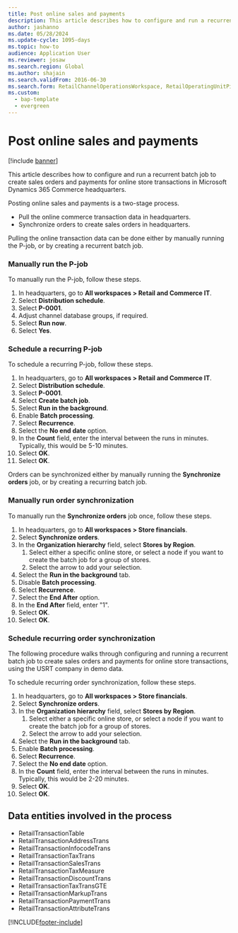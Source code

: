 ```yaml
---
title: Post online sales and payments
description: This article describes how to configure and run a recurrent batch job to create sales orders and payments for online store transactions in Microsoft Dynamics 365 Commerce headquarters.
author: jashanno
ms.date: 05/28/2024
ms.update-cycle: 1095-days
ms.topic: how-to
audience: Application User
ms.reviewer: josaw
ms.search.region: Global
ms.author: shajain
ms.search.validFrom: 2016-06-30
ms.search.form: RetailChannelOperationsWorkspace, RetailOperatingUnitPicker, SysRecurrence
ms.custom: 
  - bap-template
  - evergreen
---
```


# Post online sales and payments

[!include [banner](../includes/banner.md)]

This article describes how to configure and run a recurrent batch job to create sales orders and payments for online store transactions in Microsoft Dynamics 365 Commerce headquarters.

Posting online sales and payments is a two-stage process.

- Pull the online commerce transaction data in headquarters.
- Synchronize orders to create sales orders in headquarters.

Pulling the online transaction data can be done either by manually running the P-job, or by creating a recurrent batch job.

### Manually run the P-job

To manually run the P-job, follow these steps.

1. In headquarters, go to **All workspaces \> Retail and Commerce IT**.
2. Select **Distribution schedule**.
3. Select **P-0001**.
4. Adjust channel database groups, if required.
5. Select **Run now**.
6. Select **Yes**.

### Schedule a recurring P-job

To schedule a recurring P-job, follow these steps.

1. In headquarters, go to **All workspaces \> Retail and Commerce IT**.
2. Select **Distribution schedule**.
3. Select **P-0001**.
4. Select **Create batch job**.
5. Select **Run in the background**.
5. Enable **Batch processing**.
6. Select **Recurrence**.
7. Select the **No end date** option.
8. In the **Count** field, enter the interval between the runs in minutes. Typically, this would be 5-10 minutes.
9. Select **OK**.
10. Select **OK**.

Orders can be synchronized either by manually running the **Synchronize orders** job, or by creating a recurring batch job.

### Manually run order synchronization

To manually run the **Synchronize orders** job once, follow these steps.

1. In headquarters, go to **All workspaces \> Store financials**.
2. Select **Synchronize orders**.
3. In the **Organization hierarchy** field, select **Stores by Region**.
    1. Select either a specific online store, or select a node if you want to create the batch job for a group of stores.  
    1. Select the arrow to add your selection.  
4. Select the **Run in the background** tab.
5. Disable **Batch processing**.
6. Select **Recurrence**.
7. Select the **End After** option.
8. In the **End After** field, enter "1".
9. Select **OK**.
10. Select **OK**.

### Schedule recurring order synchronization

The following procedure walks through configuring and running a recurrent batch job to create sales orders and payments for online store transactions, using the USRT company in demo data.

To schedule recurring order synchronization, follow these steps.

1. In headquarters, go to **All workspaces \> Store financials**.
2. Select **Synchronize orders**.
3. In the **Organization hierarchy** field, select **Stores by Region**.
    1. Select either a specific online store, or select a node if you want to create the batch job for a group of stores.  
    1. Select the arrow to add your selection.  
4. Select the **Run in the background** tab.
5. Enable **Batch processing**.
6. Select **Recurrence**.
7. Select the **No end date** option.
8. In the **Count** field, enter the interval between the runs in minutes. Typically, this would be 2-20 minutes.
9. Select **OK**.
10. Select **OK**.

## Data entities involved in the process

- RetailTransactionTable
- RetailTransactionAddressTrans
- RetailTransactionInfocodeTrans
- RetailTransactionTaxTrans
- RetailTransactionSalesTrans
- RetailTransactionTaxMeasure
- RetailTransactionDiscountTrans
- RetailTransactionTaxTransGTE
- RetailTransactionMarkupTrans
- RetailTransactionPaymentTrans
- RetailTransactionAttributeTrans


[!INCLUDE[footer-include](../../includes/footer-banner.md)]

